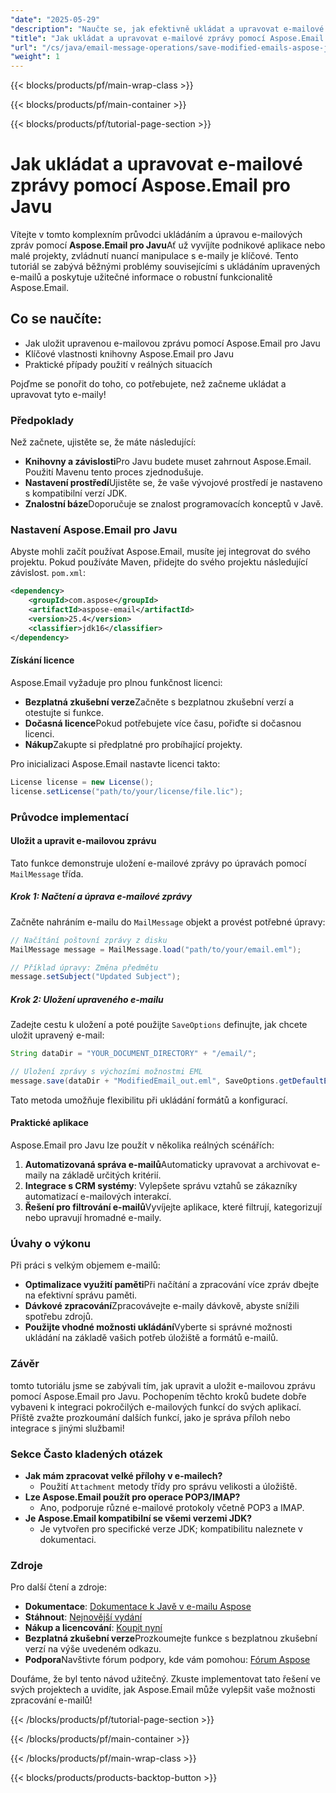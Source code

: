 ```yaml
---
"date": "2025-05-29"
"description": "Naučte se, jak efektivně ukládat a upravovat e-mailové zprávy pomocí Aspose.Email pro Javu, včetně klíčových funkcí a praktických aplikací."
"title": "Jak ukládat a upravovat e-mailové zprávy pomocí Aspose.Email pro Javu"
"url": "/cs/java/email-message-operations/save-modified-emails-aspose-java/"
"weight": 1
---
```


{{< blocks/products/pf/main-wrap-class >}}

{{< blocks/products/pf/main-container >}}

{{< blocks/products/pf/tutorial-page-section >}}
# Jak ukládat a upravovat e-mailové zprávy pomocí Aspose.Email pro Javu

Vítejte v tomto komplexním průvodci ukládáním a úpravou e-mailových zpráv pomocí **Aspose.Email pro Javu**Ať už vyvíjíte podnikové aplikace nebo malé projekty, zvládnutí nuancí manipulace s e-maily je klíčové. Tento tutoriál se zabývá běžnými problémy souvisejícími s ukládáním upravených e-mailů a poskytuje užitečné informace o robustní funkcionalitě Aspose.Email.

## Co se naučíte:
- Jak uložit upravenou e-mailovou zprávu pomocí Aspose.Email pro Javu
- Klíčové vlastnosti knihovny Aspose.Email pro Javu
- Praktické případy použití v reálných situacích

Pojďme se ponořit do toho, co potřebujete, než začneme ukládat a upravovat tyto e-maily!

### Předpoklady

Než začnete, ujistěte se, že máte následující:

- **Knihovny a závislosti**Pro Javu budete muset zahrnout Aspose.Email. Použití Mavenu tento proces zjednodušuje.
- **Nastavení prostředí**Ujistěte se, že vaše vývojové prostředí je nastaveno s kompatibilní verzí JDK.
- **Znalostní báze**Doporučuje se znalost programovacích konceptů v Javě.

### Nastavení Aspose.Email pro Javu

Abyste mohli začít používat Aspose.Email, musíte jej integrovat do svého projektu. Pokud používáte Maven, přidejte do svého projektu následující závislost. `pom.xml`:

```xml
<dependency>
    <groupId>com.aspose</groupId>
    <artifactId>aspose-email</artifactId>
    <version>25.4</version>
    <classifier>jdk16</classifier>
</dependency>
```

#### Získání licence

Aspose.Email vyžaduje pro plnou funkčnost licenci:

- **Bezplatná zkušební verze**Začněte s bezplatnou zkušební verzí a otestujte si funkce.
- **Dočasná licence**Pokud potřebujete více času, pořiďte si dočasnou licenci.
- **Nákup**Zakupte si předplatné pro probíhající projekty.

Pro inicializaci Aspose.Email nastavte licenci takto:

```java
License license = new License();
license.setLicense("path/to/your/license/file.lic");
```

### Průvodce implementací

#### Uložit a upravit e-mailovou zprávu

Tato funkce demonstruje uložení e-mailové zprávy po úpravách pomocí `MailMessage` třída.

##### Krok 1: Načtení a úprava e-mailové zprávy

Začněte nahráním e-mailu do `MailMessage` objekt a provést potřebné úpravy:

```java
// Načítání poštovní zprávy z disku
MailMessage message = MailMessage.load("path/to/your/email.eml");

// Příklad úpravy: Změna předmětu
message.setSubject("Updated Subject");
```

##### Krok 2: Uložení upraveného e-mailu

Zadejte cestu k uložení a poté použijte `SaveOptions` definujte, jak chcete uložit upravený e-mail:

```java
String dataDir = "YOUR_DOCUMENT_DIRECTORY" + "/email/";

// Uložení zprávy s výchozími možnostmi EML
message.save(dataDir + "ModifiedEmail_out.eml", SaveOptions.getDefaultEml());
```

Tato metoda umožňuje flexibilitu při ukládání formátů a konfigurací.

#### Praktické aplikace

Aspose.Email pro Javu lze použít v několika reálných scénářích:

1. **Automatizovaná správa e-mailů**Automaticky upravovat a archivovat e-maily na základě určitých kritérií.
2. **Integrace s CRM systémy**: Vylepšete správu vztahů se zákazníky automatizací e-mailových interakcí.
3. **Řešení pro filtrování e-mailů**Vyvíjejte aplikace, které filtrují, kategorizují nebo upravují hromadné e-maily.

### Úvahy o výkonu

Při práci s velkým objemem e-mailů:

- **Optimalizace využití paměti**Při načítání a zpracování více zpráv dbejte na efektivní správu paměti.
- **Dávkové zpracování**Zpracovávejte e-maily dávkově, abyste snížili spotřebu zdrojů.
- **Použijte vhodné možnosti ukládání**Vyberte si správné možnosti ukládání na základě vašich potřeb úložiště a formátů e-mailů.

### Závěr

tomto tutoriálu jsme se zabývali tím, jak upravit a uložit e-mailovou zprávu pomocí Aspose.Email pro Javu. Pochopením těchto kroků budete dobře vybaveni k integraci pokročilých e-mailových funkcí do svých aplikací. Příště zvažte prozkoumání dalších funkcí, jako je správa příloh nebo integrace s jinými službami!

### Sekce Často kladených otázek

- **Jak mám zpracovat velké přílohy v e-mailech?**
  - Použití `Attachment` metody třídy pro správu velikosti a úložiště.
- **Lze Aspose.Email použít pro operace POP3/IMAP?**
  - Ano, podporuje různé e-mailové protokoly včetně POP3 a IMAP.
- **Je Aspose.Email kompatibilní se všemi verzemi JDK?**
  - Je vytvořen pro specifické verze JDK; kompatibilitu naleznete v dokumentaci.

### Zdroje

Pro další čtení a zdroje:

- **Dokumentace**: [Dokumentace k Javě v e-mailu Aspose](https://reference.aspose.com/email/java/)
- **Stáhnout**: [Nejnovější vydání](https://releases.aspose.com/email/java/)
- **Nákup a licencování**: [Koupit nyní](https://purchase.aspose.com/buy)
- **Bezplatná zkušební verze**Prozkoumejte funkce s bezplatnou zkušební verzí na výše uvedeném odkazu.
- **Podpora**Navštivte fórum podpory, kde vám pomohou: [Fórum Aspose](https://forum.aspose.com/c/email/10)

Doufáme, že byl tento návod užitečný. Zkuste implementovat tato řešení ve svých projektech a uvidíte, jak Aspose.Email může vylepšit vaše možnosti zpracování e-mailů!

{{< /blocks/products/pf/tutorial-page-section >}}

{{< /blocks/products/pf/main-container >}}

{{< /blocks/products/pf/main-wrap-class >}}

{{< blocks/products/products-backtop-button >}}